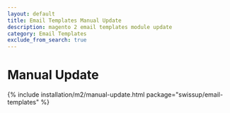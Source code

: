 ```yaml
---
layout: default
title: Email Templates Manual Update
description: magento 2 email templates module update
category: Email Templates
exclude_from_search: true
---
```


# Manual Update

{% include installation/m2/manual-update.html package="swissup/email-templates" %}
